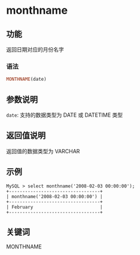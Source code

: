 # monthname

## 功能

返回日期对应的月份名字

### 语法

```Haskell
MONTHNAME(date)
```

## 参数说明

`date`: 支持的数据类型为 DATE 或 DATETIME 类型

## 返回值说明

返回值的数据类型为 VARCHAR

## 示例

```Plain Text
MySQL > select monthname('2008-02-03 00:00:00');
+----------------------------------+
| monthname('2008-02-03 00:00:00') |
+----------------------------------+
| February                         |
+----------------------------------+
```

## 关键词

MONTHNAME

